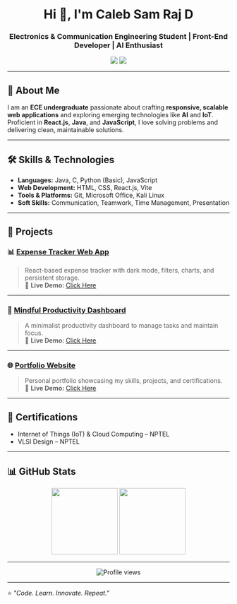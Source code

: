<h1 align="center">Hi 👋, I'm Caleb Sam Raj D</h1>
<h3 align="center">Electronics & Communication Engineering Student | Front-End Developer | AI Enthusiast</h3>

<p align="center">
  <a href="https://linkedin.com/in/caleb-samraj-d-b08562321"><img src="https://img.shields.io/badge/LinkedIn-Connect-blue?style=for-the-badge&logo=linkedin"></a>
  <a href="mailto:calebsamraj0@gmail.com"><img src="https://img.shields.io/badge/Email-Contact-red?style=for-the-badge&logo=gmail"></a>
</p>

---

## 🚀 About Me
I am an **ECE undergraduate** passionate about crafting **responsive, scalable web applications** and exploring emerging technologies like **AI** and **IoT**.  
Proficient in **React.js**, **Java**, and **JavaScript**, I love solving problems and delivering clean, maintainable solutions.

---

## 🛠 Skills & Technologies
- **Languages:** Java, C, Python (Basic), JavaScript  
- **Web Development:** HTML, CSS, React.js, Vite  
- **Tools & Platforms:** Git, Microsoft Office, Kali Linux  
- **Soft Skills:** Communication, Teamwork, Time Management, Presentation  

---

## 💼 Projects

### 📊 [Expense Tracker Web App](https://github.com/CalebSamraj14/expense-tracker)  
> React-based expense tracker with dark mode, filters, charts, and persistent storage.  
🔗 **Live Demo:** [Click Here](https://calebsamraj14.github.io/expense-tracker)

---

### 🧠 [Mindful Productivity Dashboard](https://github.com/CalebSamraj14/Mindful-Productivity-Dashboard)  
> A minimalist productivity dashboard to manage tasks and maintain focus.  
🔗 **Live Demo:** [Click Here](https://calebsamraj14.github.io/Mindful-Productivity-Dashboard/)

---

### 🌐 [Portfolio Website](https://github.com/CalebSamraj14/caleb-portfolio)  
> Personal portfolio showcasing my skills, projects, and certifications.  
🔗 **Live Demo:** [Click Here](https://calebsamraj14.github.io/caleb-portfolio/)

---

## 📜 Certifications
- Internet of Things (IoT) & Cloud Computing – NPTEL  
- VLSI Design – NPTEL  

---

## 📊 GitHub Stats
<p align="center">
  <img src="https://github-readme-stats.vercel.app/api?username=CalebSamraj14&show_icons=true&theme=tokyonight" height="150"/>
  <img src="https://github-readme-stats.vercel.app/api/top-langs/?username=CalebSamraj14&layout=compact&theme=tokyonight" height="150"/>
</p>

---

<p align="center">
  <img src="https://komarev.com/ghpvc/?username=CalebSamraj14&color=blue&style=flat-square" alt="Profile views"/>
</p>

---

⭐ *"Code. Learn. Innovate. Repeat."*

